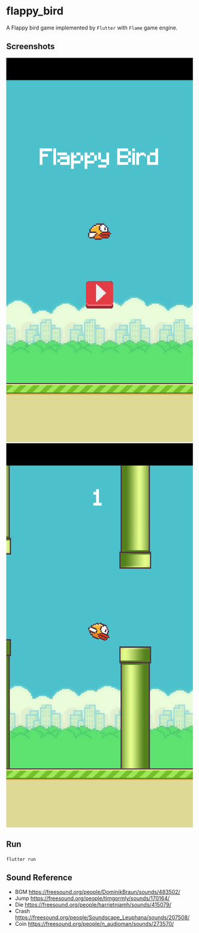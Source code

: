 # flappy_bird
A Flappy bird game implemented by `Flutter` with `Flame` game engine.

## Screenshots
![screeshot1](screenshots/screeshot1.png)
![screeshot2](screenshots/screeshot2.png)

## Run
`flutter run`

## Sound Reference

- BGM https://freesound.org/people/DominikBraun/sounds/483502/
- Jump https://freesound.org/people/timgormly/sounds/170164/
- Die https://freesound.org/people/harrietniamh/sounds/415079/
- Crash https://freesound.org/people/Soundscape_Leuphana/sounds/207508/
- Coin https://freesound.org/people/n_audioman/sounds/273570/